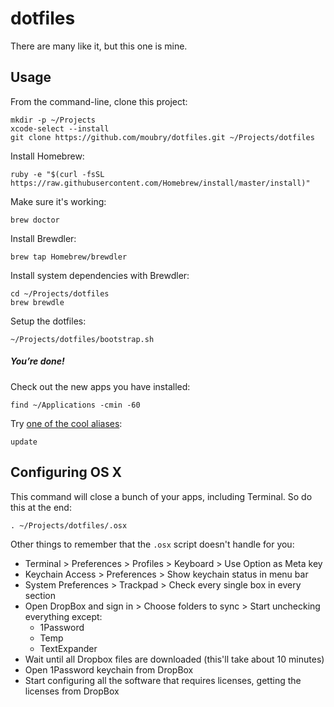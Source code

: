 # dotfiles

There are many like it, but this one is mine.

## Usage

From the command-line, clone this project:

    mkdir -p ~/Projects
    xcode-select --install
    git clone https://github.com/moubry/dotfiles.git ~/Projects/dotfiles

Install Homebrew:
    
    ruby -e "$(curl -fsSL https://raw.githubusercontent.com/Homebrew/install/master/install)"

Make sure it's working:

    brew doctor

Install Brewdler:

    brew tap Homebrew/brewdler

Install system dependencies with Brewdler:

    cd ~/Projects/dotfiles
    brew brewdle

Setup the dotfiles:

    ~/Projects/dotfiles/bootstrap.sh

##### You’re done!

Check out the new apps you have installed:

    find ~/Applications -cmin -60

Try [one of the cool aliases](https://github.com/moubry/dotfiles/blob/master/dotfiles/bash/updaters):

    update

## Configuring OS X

This command will close a bunch of your apps, including Terminal. So do this at the end:

    . ~/Projects/dotfiles/.osx

Other things to remember that the `.osx` script doesn't handle for you:

* Terminal > Preferences > Profiles > Keyboard > Use Option as Meta key
* Keychain Access > Preferences > Show keychain status in menu bar
* System Preferences > Trackpad > Check every single box in every section
* Open DropBox and sign in > Choose folders to sync > Start unchecking everything except:
  * 1Password
  * Temp
  * TextExpander
* Wait until all Dropbox files are downloaded (this'll take about 10 minutes)
* Open 1Password keychain from DropBox
* Start configuring all the software that requires licenses, getting the licenses from DropBox
